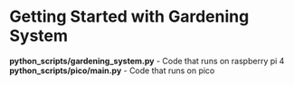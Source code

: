 # Getting Started with Gardening System  

**python_scripts/gardening_system.py** - Code that runs on raspberry pi 4  
**python_scripts/pico/main.py** - Code that runs on pico


